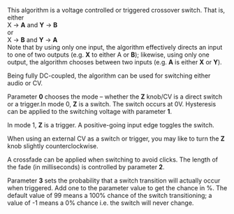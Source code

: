 
This algorithm is a voltage controlled or triggered crossover switch. That is, either  
X → **A** and **Y** → **B**  
or  
X → **B** and **Y** → **A**  
Note that by using only one input, the algorithm effectively directs an input to one of two outputs (e.g. **X** to either A
or **B**); likewise, using only one output, the algorithm chooses between two inputs (e.g. **A** is either **X** or **Y**).

Being fully DC-coupled, the algorithm can be used for switching either audio or CV.

Parameter **0** chooses the mode – whether the **Z** knob/CV is a direct switch or a trigger.In mode 0, **Z** is a switch. The
switch occurs at 0V. Hysteresis can be applied to the switching voltage with parameter **1**.

In mode 1, **Z** is a trigger. A positive-going input edge toggles the switch.

When using an external CV as a switch or trigger, you may like to turn the **Z** knob slightly counterclockwise.

A crossfade can be applied when switching to avoid clicks. The length of the fade (in milliseconds) is controlled by
parameter **2**.

Parameter **3** sets the probability that a switch transition will actually occur when triggered. Add one to the parameter
value to get the chance in %. The default value of 99 means a 100% chance of the switch transitioning; a value of -1
means a 0% chance i.e. the switch will never change.
